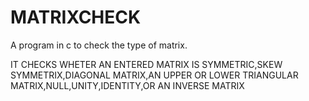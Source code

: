 # MATRIXCHECK
A program in c to check the type of matrix.

IT CHECKS WHETER AN ENTERED MATRIX IS SYMMETRIC,SKEW SYMMETRIX,DIAGONAL MATRIX,AN UPPER OR LOWER TRIANGULAR MATRIX,NULL,UNITY,IDENTITY,OR AN INVERSE MATRIX
